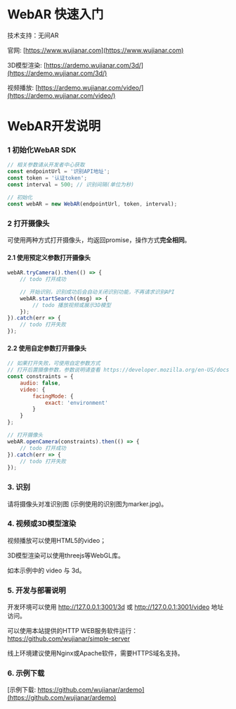 # WebAR 快速入门

技术支持：无间AR

官网: [https://www.wujianar.com](https://www.wujianar.com)

3D模型渲染: [https://ardemo.wujianar.com/3d/](https://ardemo.wujianar.com/3d/)

视频播放: [https://ardemo.wujianar.com/video/](https://ardemo.wujianar.com/video/)



# WebAR开发说明

            
### 1 初始化WebAR SDK

```javascript
// 相关参数请从开发者中心获取
const endpointUrl = '识别API地址';
const token = '认证token';
const interval = 500; // 识别间隔(单位为秒)

// 初始化
const webAR = new WebAR(endpointUrl, token, interval);
```


### 2 打开摄像头

可使用两种方式打开摄像头，均返回promise，操作方式**完全相同**。

#### 2.1 使用预定义参数打开摄像头

```javascript
webAR.tryCamera().then(() => {
    // todo 打开成功

    // 开始识别，识别成功后会自动关闭识别功能，不再请求识别API
    webAR.startSearch((msg) => {
        // todo 播放视频或展示3D模型
    });
}).catch(err => {
    // todo 打开失败
});
```

#### 2.2 使用自定参数打开摄像头

```javascript
// 如果打开失败，可使用自定参数方式
// 打开后置摄像参数，参数说明请查看 https://developer.mozilla.org/en-US/docs/Web/API/MediaTrackConstraints
const constraints = {
    audio: false,
    video: {
        facingMode: {
            exact: 'environment'
        }
    }
};

// 打开摄像头
webAR.openCamera(constraints).then(() => {
    // todo 打开成功
}).catch(err => {
    // todo 打开失败
});
```

### 3. 识别

请将摄像头对准识别图 (示例使用的识别图为marker.jpg)。

### 4. 视频或3D模型渲染

视频播放可以使用HTML5的video；

3D模型渲染可以使用threejs等WebGL库。

如本示例中的 video 与 3d。

### 5. 开发与部署说明

开发环境可以使用 
http://127.0.0.1:3001/3d
或
http://127.0.0.1:3001/video
地址访问。

可以使用本站提供的HTTP WEB服务软件运行：https://github.com/wujianar/simple-server

线上环境建议使用Nginx或Apache软件，需要HTTPS域名支持。

### 6. 示例下载

[示例下载: https://github.com/wujianar/ardemo](https://github.com/wujianar/ardemo)
